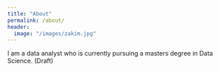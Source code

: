 ```yaml
---
title: "About"
permalink: /about/
header:
  image: "/images/zakim.jpg"
---
```


I am a data analyst who is currently pursuing a masters degree in Data Science. (Draft)
